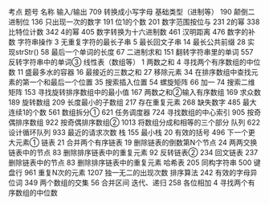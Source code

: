 考点	题号	名称
输入/输出	709	转换成小写字母
基础类型（进制等）
  190	颠倒二进制位
	136	只出现一次的数字
	191	位1的个数
	201	数字范围按位与
	231	2的幂
	338	比特位计数
	342	4的幂
	405	数字转换为十六进制数
	461	汉明距离
	476	数字的补数
字符串操作
  3	无重复字符的最长子串
	5	最长回文子串
	14	最长公共前缀
	28	实现strStr()
	58	最后一个单词的长度
	67	二进制求和
	151	翻转字符串里的单词
	557	反转字符串中的单词③
线性表（数组等）
  1	两数之和
	4	寻找两个有序数组的中位数
	11	盛最多水的容器
	16	最接近的三数之和
	27	移除元素
	34	在排序数组中查找元素的第一个和最后一个位置
	35	搜索插入位置
	54	螺旋矩阵
	66	加一
	74	搜索二维矩阵
	153	寻找旋转排序数组中的最小值
	167	两数之和②输入有序数组
	169	求众数
	189	旋转数组
	209	长度最小的子数组
	217	存在重复元素
	268	缺失数字
	485	最大连续1的个数
	561	数组拆分①
	621	任务调度器
	724	寻找数组的中心索引
	905	按奇偶排序数组
	922	按奇偶排序数组②
	1013	将数组分成和相等的三个部分
队列
  622	设计循环队列
	933	最近的请求次数
栈
  155	最小栈
	20	有效的括号
	496	下一个更大元素①
链表
  21	合并两个有序链表
	19	删除链表的倒数第N个节点
	24	两两交换链表中的节点
	83	删除排序链表中的重复元素
	92	反转链表②
	234	回文链表
	237	删除链表中的节点
	83	删除排序链表中的重复元素
哈希表
  205	同构字符串
	500	键盘行
	961	重复N次的元素
	1207	独一无二的出现次数
排序算法
  242	有效的字母异位词
	349	两个数组的交集
	56	合并区间
迭代、递归
  258	各位相加
	4	寻找两个有序数组的中位数
